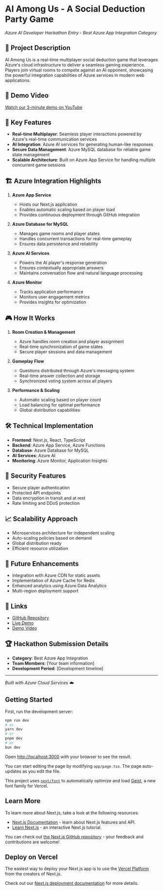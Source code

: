 # AI Among Us - A Social Deduction Party Game
*Azure AI Developer Hackathon Entry - Best Azure App Integration Category*

## 📝 Project Description
AI Among Us is a real-time multiplayer social deduction game that leverages Azure's cloud infrastructure to deliver a seamless gaming experience. Players join virtual rooms to compete against an AI opponent, showcasing the powerful integration capabilities of Azure services in modern web applications.

## 🎥 Demo Video
[Watch our 3-minute demo on YouTube](your-video-link-here)

## 🌟 Key Features
- **Real-time Multiplayer**: Seamless player interactions powered by Azure's real-time communication services
- **AI Integration**: Azure AI services for generating human-like responses
- **Secure Data Management**: Azure MySQL database for reliable game state management
- **Scalable Architecture**: Built on Azure App Service for handling multiple concurrent game sessions

## 🏗️ Azure Integration Highlights
1. **Azure App Service**
   - Hosts our Next.js application
   - Enables automatic scaling based on player load
   - Provides continuous deployment through GitHub integration

2. **Azure Database for MySQL**
   - Manages game rooms and player states
   - Handles concurrent transactions for real-time gameplay
   - Ensures data persistence and reliability

3. **Azure AI Services**
   - Powers the AI player's response generation
   - Ensures contextually appropriate answers
   - Maintains conversation flow and natural language processing

4. **Azure Monitor**
   - Tracks application performance
   - Monitors user engagement metrics
   - Provides insights for optimization

## 🎮 How It Works
1. **Room Creation & Management**
   - Azure handles room creation and player assignment
   - Real-time synchronization of game states
   - Secure player sessions and data management

2. **Gameplay Flow**
   - Questions distributed through Azure's messaging system
   - Real-time answer collection and storage
   - Synchronized voting system across all players

3. **Performance & Scaling**
   - Automatic scaling based on player count
   - Load balancing for optimal performance
   - Global distribution capabilities

## 🛠️ Technical Implementation
- **Frontend**: Next.js, React, TypeScript
- **Backend**: Azure App Service, Azure Functions
- **Database**: Azure Database for MySQL
- **AI Services**: Azure AI
- **Monitoring**: Azure Monitor, Application Insights

## 🔐 Security Features
- Secure player authentication
- Protected API endpoints
- Data encryption in transit and at rest
- Rate limiting and DDoS protection

## 📈 Scalability Approach
- Microservices architecture for independent scaling
- Auto-scaling policies based on demand
- Global distribution ready
- Efficient resource utilization

## 🚀 Future Enhancements
- Integration with Azure CDN for static assets
- Implementation of Azure Cache for Redis
- Enhanced analytics using Azure Data Analytics
- Multi-region deployment support

## 🔗 Links
- [GitHub Repository](your-repo-link)
- [Live Demo](your-demo-link)
- [Demo Video](your-video-link)

## 🏆 Hackathon Submission Details
- **Category**: Best Azure App Integration
- **Team Members**: [Your team information]
- **Development Period**: [Development timeline]

---
*Built with Azure Cloud Services ☁️*


## Getting Started

First, run the development server:

```bash
npm run dev
# or
yarn dev
# or
pnpm dev
# or
bun dev
```

Open [http://localhost:3000](http://localhost:3000) with your browser to see the result.

You can start editing the page by modifying `app/page.tsx`. The page auto-updates as you edit the file.

This project uses [`next/font`](https://nextjs.org/docs/app/building-your-application/optimizing/fonts) to automatically optimize and load [Geist](https://vercel.com/font), a new font family for Vercel.

## Learn More

To learn more about Next.js, take a look at the following resources:

- [Next.js Documentation](https://nextjs.org/docs) - learn about Next.js features and API.
- [Learn Next.js](https://nextjs.org/learn) - an interactive Next.js tutorial.

You can check out [the Next.js GitHub repository](https://github.com/vercel/next.js) - your feedback and contributions are welcome!

## Deploy on Vercel

The easiest way to deploy your Next.js app is to use the [Vercel Platform](https://vercel.com/new?utm_medium=default-template&filter=next.js&utm_source=create-next-app&utm_campaign=create-next-app-readme) from the creators of Next.js.

Check out our [Next.js deployment documentation](https://nextjs.org/docs/app/building-your-application/deploying) for more details.
